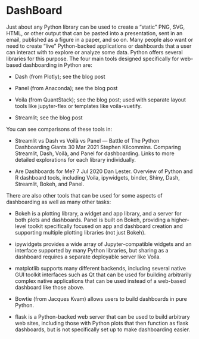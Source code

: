 # DashBoard
Just about any Python library can be used to create a “static” PNG, SVG, HTML, or other output that can be pasted into a presentation, sent in an email, published as a figure in a paper, and so on. Many people also want or need to create “live” Python-backed applications or dashboards that a user can interact with to explore or analyze some data. Python offers several libraries for this purpose. The four main tools designed specifically for web-based dashboarding in Python are:

* Dash (from Plotly); see the blog post

* Panel (from Anaconda); see the blog post

* Voila (from QuantStack); see the blog post; used with separate layout tools like jupyter-flex or templates like voila-vuetify.

* Streamlit; see the blog post

You can see comparisons of these tools in:

* Streamlit vs Dash vs Voilà vs Panel — Battle of The Python Dashboarding Giants 30 Mar 2021 Stephen Kilcommins. Comparing Streamlit, Dash, Voilà, and Panel for   dashboarding. Links to more detailed explorations for each library individually.

* Are Dashboards for Me? 7 Jul 2020 Dan Lester. Overview of Python and R dashboard tools, including Voila, ipywidgets, binder, Shiny, Dash, Streamlit, Bokeh, and Panel.

There are also other tools that can be used for some aspects of dashboarding as well as many other tasks:

* Bokeh is a plotting library, a widget and app library, and a server for both plots and dashboards. Panel is built on Bokeh, providing a higher-level toolkit specifically focused on app and dashboard creation and supporting multiple plotting libraries (not just Bokeh).

* ipywidgets provides a wide array of Jupyter-compatible widgets and an interface supported by many Python libraries, but sharing as a dashboard requires a separate deployable server like Voila.

* matplotlib supports many different backends, including several native GUI toolkit interfaces such as Qt that can be used for building arbitrarily complex native applications that can be used instead of a web-based dashboard like those above.

* Bowtie (from Jacques Kvam) allows users to build dashboards in pure Python.

* flask is a Python-backed web server that can be used to build arbitrary web sites, including those with Python plots that then function as flask dashboards, but is not specifically set up to make dashboarding easier.
